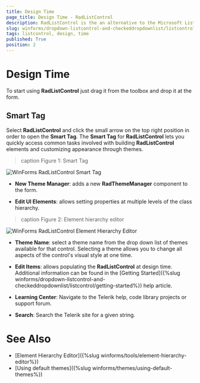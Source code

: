 ```yaml
---
title: Design Time
page_title: Design Time - RadListControl
description: RadListControl is the an alternative to the Microsoft ListBox control.
slug: winforms/dropdown-listcontrol-and-checkeddropdownlist/listcontrol/design-time
tags: listcontrol, design, time
published: True
position: 2
---
```


# Design Time

To start using __RadListControl__ just drag it from the toolbox and drop it at the form.
 
## Smart Tag

Select __RadListControl__ and click the small arrow on the top right position in order to open the __Smart Tag__. The __Smart Tag__ for __RadListControl__ lets you quickly access common tasks involved with building __RadListControl__ elements and customizing appearance through themes.

>caption Figure 1: Smart Tag

![WinForms RadListControl Smart Tag](images/dropdown-and-listcontrol-listcontrol-design-time001.png)

* __New Theme Manager__: adds a new __RadThemeManager__ component to the form.
            

* __Edit UI Elements__: allows setting properties at multiple levels of the class hierarchy.
            
>caption Figure 2: Element hierarchy editor

![WinForms RadListControl Element Hierarchy Editor](images/dropdown-and-listcontrol-listcontrol-design-time002.png)

* __Theme Name__: select a theme name from the drop down list of themes available for that control. Selecting a theme allows you to change all aspects of the control's visual style at one time.
            

* __Edit Items__: allows populating the __RadListControl__ at design time. Additional information can be found in the [Getting Started]({%slug winforms/dropdown-listcontrol-and-checkeddropdownlist/listcontrol/getting-started%}) help article.            

* __Learning Center__: Navigate to the Telerik help, code library projects or support forum.

* __Search__: Search the Telerik site for a given string.
        
# See Also

* [Element Hierarchy Editor]({%slug winforms/tools/element-hierarchy-editor%})
* [Using default themes]({%slug winforms/themes/using-default-themes%})

 
            
